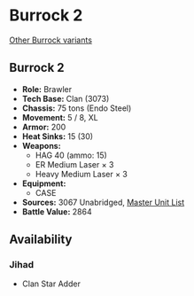 # Burrock 2

[Other Burrock variants](../burrock.md)

## Burrock 2
- **Role:** Brawler
- **Tech Base:** Clan (3073)
- **Chassis:** 75 tons (Endo Steel)
- **Movement:** 5 / 8, XL
- **Armor:** 200
- **Heat Sinks:** 15 (30)
- **Weapons:**
  - HAG 40 (ammo: 15)
  - ER Medium Laser × 3
  - Heavy Medium Laser × 3
- **Equipment:**
  - CASE
- **Sources:** 3067 Unabridged, [Master Unit List](http://masterunitlist.info/Unit/Details/5694/burrock-2)
- **Battle Value:** 2864

## Availability

### Jihad
- Clan Star Adder

